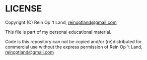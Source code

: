 # LICENSE

Copyright (C) Rein Op 't Land, reinoptland@gmail.com

This file is part of my personal educational material.

Code is this repository can not be copied and/or (re)distributed for commercial
use without the express permission of Rein Op 't Land, reinoptland@gmail.com
